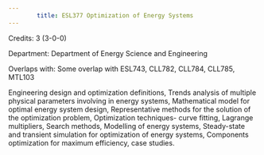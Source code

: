 ```yaml
---
        title: ESL377 Optimization of Energy Systems
---
```

Credits: 3 (3-0-0)

Department: Department of Energy Science and Engineering

Overlaps with: Some overlap with ESL743, CLL782, CLL784, CLL785, MTL103

Engineering design and optimization definitions, Trends analysis of multiple physical parameters involving in energy systems, Mathematical model for optimal energy system design, Representative methods for the solution of the optimization problem, Optimization techniques- curve fitting, Lagrange multipliers, Search methods, Modelling of energy systems, Steady-state and transient simulation for optimization of energy systems, Components optimization for maximum efficiency, case studies.